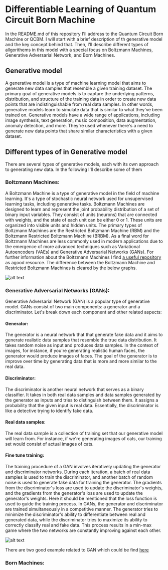 # Differentiable Learning of Quantum Circuit Born Machine
In the README.md of this repository I'll address to the Quantum Circuit Born Machine or QCBM. I will start with a brief description of th generative model and the key concept behind that. Then, I'll describe different types of allgorithems in this model with a special focus on Boltzmann Machines, Generative Adversarial Network, and Born Machines.

## Generative model 
A generative model is a type of machine learning model that aims to generate new data samples that resemble a given training dataset. The primary goal of generative models is to capture the underlying patterns, distribution, and structure of the training data in order to create new data points that are indistinguishable from real data samples. In other words, generative models learn to simulate data that is similar to what they've been trained on.
Generative models have a wide range of applications, including image synthesis, text generation, music composition, data augmentation, anomaly detection, and more. They're used whenever there's a need to generate new data points that share similar characteristics with a given dataset.

## Different types of in Generative model
There are several types of generative models, each with its own approach to generating new data. In the following I'll describe some of them 

### Boltzmann Machines: 
A Boltzmann Machine is a type of generative model in the field of machine learning. It's a type of stochastic neural network used for unsupervised learning tasks, including generative tasks. Boltzmann Machines are designed to learn and represent the joint probability distribution of a set of binary input variables. They consist of units (neurons) that are connected with weights, and the state of each unit can be either 0 or 1. These units are organized into visible units and hidden units. The primary types of Boltzmann Machines are the Restricted Boltzmann Machine (RBM) and the Boltzmann Restricted Boltzmann Machine (BRBM). As a final word for Boltzmann Machines are less commonly used in modern applications due to the emergence of more advanced techniques such as Variational Autoencoders (VAEs) and Generative Adversarial Networks (GANs). For further information about the Boltzmann Machines I find <a href="https://github.com/yell/boltzmann-machines" target="_blank"> a useful repository </a>as agood resource. The difference between the Boltzmann Machine and Restricted Boltzmann Machines is cleared by the below graphs. 

![alt text](https://github.com/mehrankhosrojerdi/Quantum_Machine_Learning/blob/main/Boltzmann_Machine.jpg?raw=true)

### Generative Adversarial Networks (GANs):
Generative Adversarial Network (GAN) is a popular type of generative model. GANs consist of two main components: a generator and a discriminator. Let's break down each component and other related aspects:

#### Generator: 
The generator is a neural network that that generate fake data and it aims to generate realistic data samples that resemble the true data distribution. It takes random noise as input and produces data samples. In the context of images, for instance, if you're generating realistic human faces, the generator would produce images of faces. The goal of the generator is to improve over time by generating data that is more and more similar to the real data.

#### Discriminator: 
The discriminator is another neural network that serves as a binary classifier. It takes in both real data samples and data samples generated by the generator as inputs and tries to distinguish between them. It assigns a probability that the given input is real data. Essentially, the discriminator is like a detective trying to identify fake data.

#### Real data samples: 
The real data sample is a collection of training set that our generative model will learn from. For instance, if we're generating images of cats, our training set would consist of actual images of cats.

#### Fine tune training: 
The training procedure of a GAN involves iteratively updating the generator and discriminator networks. During each iteration, a batch of real data samples is used to train the discriminator, and another batch of random noise is used to generate fake data for training the generator. The gradients from the discriminator's loss are used to update the discriminator's weights, and the gradients from the generator's loss are used to update the generator's weights. Here it should be mentioned that the loss function is used to guide the training process. In GANs, the generator and discriminator are trained simultaneously in a competitive manner. The generator tries to minimize the discriminator's ability to differentiate between real and generated data, while the discriminator tries to maximize its ability to correctly classify real and fake data. This process results in a min-max game where the two networks are constantly improving against each other.

![alt text](https://github.com/mehrankhosrojerdi/Quantum_Machine_Learning/blob/main/gans_gfg.jpg?raw=true)

There are two good example related to GAN which could be find <a href="https://realpython.com/generative-adversarial-networks/" target="_blank"> here </a>


### Born Machines:





